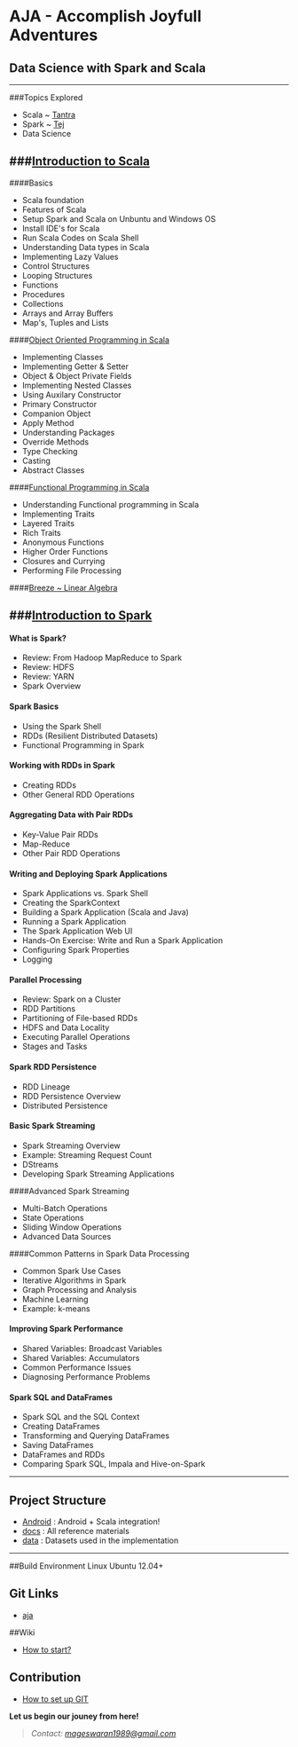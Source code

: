 # AJA - Accomplish Joyfull Adventures

## Data Science with Spark and Scala
-------------------------------------

###Topics Explored
- Scala ~ [Tantra ](https://github.com/Mageswaran1989/aja/tree/master/src/examples/scala/org/aja/tantra/examples)
- Spark ~ [Tej](https://github.com/Mageswaran1989/aja/tree/master/src/examples/scala/org/aja/tej/examples)
- Data Science

###[Introduction to Scala](https://github.com/Mageswaran1989/aja/tree/master/src/examples/scala/org/aja/tantra/examples)
------------------------

####Basics
- Scala foundation
- Features of Scala
- Setup Spark and Scala on Unbuntu and Windows OS
- Install IDE's for Scala
- Run Scala Codes on Scala Shell
- Understanding Data types in Scala
- Implementing Lazy Values
- Control Structures
- Looping Structures
- Functions
- Procedures
- Collections
- Arrays and Array Buffers
- Map's, Tuples and Lists

####[Object Oriented Programming in Scala](https://github.com/Mageswaran1989/aja/tree/master/src/examples/scala/org/aja/tantra/examples/classes)
- Implementing Classes
- Implementing Getter & Setter
- Object & Object Private Fields
- Implementing Nested Classes
- Using Auxilary Constructor
- Primary Constructor
- Companion Object
- Apply Method
- Understanding Packages
- Override Methods
- Type Checking
- Casting
- Abstract Classes

####[Functional Programming in Scala](https://github.com/Mageswaran1989/aja/tree/master/src/examples/scala/org/aja/tantra/examples/fp)
- Understanding Functional programming in Scala
- Implementing Traits
- Layered Traits
- Rich Traits
- Anonymous Functions
- Higher Order Functions
- Closures and Currying
- Performing File Processing

####[Breeze ~ Linear Algebra](https://github.com/Mageswaran1989/aja/tree/master/src/examples/scala/org/aja/tantra/examples/breeze)

###[Introduction to Spark](https://github.com/Mageswaran1989/aja/tree/master/src/examples/scala/org/aja/tej/examples)
------------------------

#### What is Spark?
- Review: From Hadoop MapReduce to Spark
- Review: HDFS
- Review: YARN
- Spark Overview 
 
#### Spark Basics
- Using the Spark Shell
- RDDs (Resilient Distributed Datasets)
- Functional Programming in Spark

#### Working with RDDs in Spark
- Creating RDDs
- Other General RDD Operations

#### Aggregating Data with Pair RDDs
- Key-Value Pair RDDs
- Map-Reduce
- Other Pair RDD Operations

#### Writing and Deploying Spark Applications
- Spark Applications vs. Spark Shell
- Creating the SparkContext
- Building a Spark Application (Scala and Java)
- Running a Spark Application
- The Spark Application Web UI
- Hands-On Exercise: Write and Run a Spark Application
- Configuring Spark Properties
- Logging

#### Parallel Processing
- Review: Spark on a Cluster
- RDD Partitions
- Partitioning of File-based RDDs
- HDFS and Data Locality
- Executing Parallel Operations
- Stages and Tasks

#### Spark RDD Persistence
- RDD Lineage
- RDD Persistence Overview
- Distributed Persistence

#### Basic Spark Streaming
- Spark Streaming Overview
- Example: Streaming Request Count
- DStreams
- Developing Spark Streaming Applications

####Advanced Spark Streaming
- Multi-Batch Operations
- State Operations
- Sliding Window Operations
- Advanced Data Sources

####Common Patterns in Spark Data Processing
- Common Spark Use Cases
- Iterative Algorithms in Spark
- Graph Processing and Analysis
- Machine Learning
- Example: k-means

#### Improving Spark Performance
- Shared Variables: Broadcast Variables
- Shared Variables: Accumulators
- Common Performance Issues
- Diagnosing Performance Problems

#### Spark SQL and DataFrames
- Spark SQL and the SQL Context
- Creating DataFrames
- Transforming and Querying DataFrames
- Saving DataFrames
- DataFrames and RDDs
- Comparing Spark SQL, Impala and Hive-on-Spark


---------------------------------------------------------------------------------

## Project Structure
- [Android](https://github.com/Mageswaran1989/aja/tree/master/android) : Android + Scala integration!
- [docs](https://github.com/Mageswaran1989/aja/tree/master/docs) : All reference materials
- [data](https://github.com/Mageswaran1989/aja/tree/master/data) : Datasets used in the implementation

-----------------------------------------------------------------------------------

##Build Environment
Linux Ubuntu 12.04+

## Git Links
- [aja](https://github.com/Mageswaran1989/aja)

##Wiki
- [How to start?](https://github.com/Mageswaran1989/aja/wiki/How-to-start%3F)
	
## Contribution  
- [How to set up GIT](https://github.com/Mageswaran1989/aja/wiki/Setting-up-the-GIT)

**Let us begin our jouney from here!**
> *Contact: mageswaran1989@gmail.com*



